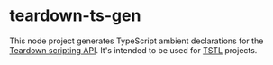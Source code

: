 # teardown-ts-gen

This node project generates TypeScript ambient declarations for the [Teardown scripting API](https://teardowngame.com/modding/api.html). It's intended to be used for [TSTL](https://typescripttolua.github.io) projects.
